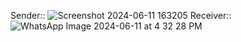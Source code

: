 Sender::
![Screenshot 2024-06-11 163205](https://github.com/owais8113/TCP_ESP32/assets/127936539/062bf56d-fa18-42cc-8b4d-a32791b8786f)
Receiver::
![WhatsApp Image 2024-06-11 at 4 32 28 PM](https://github.com/owais8113/TCP_ESP32/assets/127936539/51125b25-53a4-4475-b63d-5d28380a06bc)
